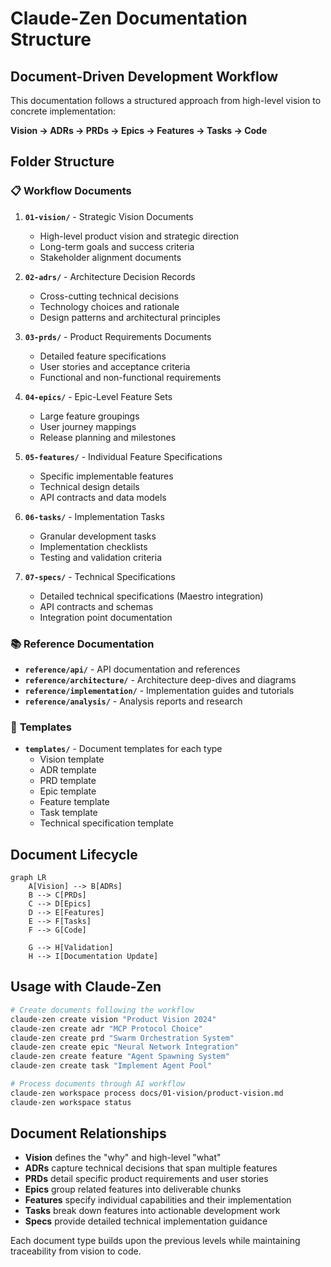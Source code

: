 # Claude-Zen Documentation Structure

## Document-Driven Development Workflow

This documentation follows a structured approach from high-level vision to concrete implementation:

**Vision → ADRs → PRDs → Epics → Features → Tasks → Code**

## Folder Structure

### 📋 **Workflow Documents**

1. **`01-vision/`** - Strategic Vision Documents
   - High-level product vision and strategic direction
   - Long-term goals and success criteria
   - Stakeholder alignment documents

2. **`02-adrs/`** - Architecture Decision Records
   - Cross-cutting technical decisions
   - Technology choices and rationale
   - Design patterns and architectural principles

3. **`03-prds/`** - Product Requirements Documents
   - Detailed feature specifications
   - User stories and acceptance criteria
   - Functional and non-functional requirements

4. **`04-epics/`** - Epic-Level Feature Sets
   - Large feature groupings
   - User journey mappings
   - Release planning and milestones

5. **`05-features/`** - Individual Feature Specifications
   - Specific implementable features
   - Technical design details
   - API contracts and data models

6. **`06-tasks/`** - Implementation Tasks
   - Granular development tasks
   - Implementation checklists
   - Testing and validation criteria

7. **`07-specs/`** - Technical Specifications
   - Detailed technical specifications (Maestro integration)
   - API contracts and schemas
   - Integration point documentation

### 📚 **Reference Documentation**

- **`reference/api/`** - API documentation and references
- **`reference/architecture/`** - Architecture deep-dives and diagrams
- **`reference/implementation/`** - Implementation guides and tutorials
- **`reference/analysis/`** - Analysis reports and research

### 📝 **Templates**

- **`templates/`** - Document templates for each type
  - Vision template
  - ADR template  
  - PRD template
  - Epic template
  - Feature template
  - Task template
  - Technical specification template

## Document Lifecycle

```mermaid
graph LR
    A[Vision] --> B[ADRs]
    B --> C[PRDs]
    C --> D[Epics]
    D --> E[Features]
    E --> F[Tasks]
    F --> G[Code]
    
    G --> H[Validation]
    H --> I[Documentation Update]
```

## Usage with Claude-Zen

```bash
# Create documents following the workflow
claude-zen create vision "Product Vision 2024"
claude-zen create adr "MCP Protocol Choice"
claude-zen create prd "Swarm Orchestration System"
claude-zen create epic "Neural Network Integration"
claude-zen create feature "Agent Spawning System"
claude-zen create task "Implement Agent Pool"

# Process documents through AI workflow
claude-zen workspace process docs/01-vision/product-vision.md
claude-zen workspace status
```

## Document Relationships

- **Vision** defines the "why" and high-level "what"
- **ADRs** capture technical decisions that span multiple features
- **PRDs** detail specific product requirements and user stories
- **Epics** group related features into deliverable chunks
- **Features** specify individual capabilities and their implementation
- **Tasks** break down features into actionable development work
- **Specs** provide detailed technical implementation guidance

Each document type builds upon the previous levels while maintaining traceability from vision to code.